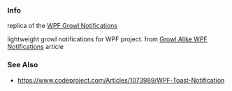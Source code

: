 ### Info

replica of the
[WPF Growl Notifications](https://github.com/IvanLeonenko/WPFGrowlNotification)

lightweight growl notifications for WPF project.
from [Growl Alike WPF Notifications](https://www.codeproject.com/Articles/499241/Growl-Alike-WPF-Notifications) article

### See Also

  * https://www.codeproject.com/Articles/1073989/WPF-Toast-Notification
